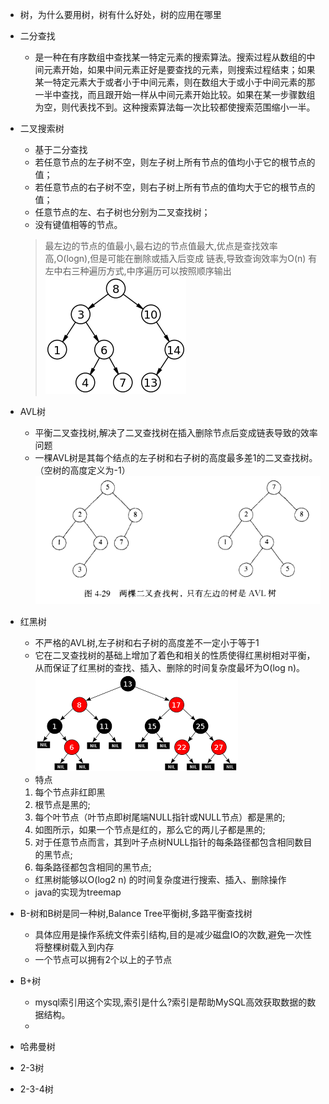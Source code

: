 - 树，为什么要用树，树有什么好处，树的应用在哪里

- 二分查找
  - 是一种在有序数组中查找某一特定元素的搜索算法。搜索过程从数组的中间元素开始，如果中间元素正好是要查找的元素，则搜索过程结束；如果某一特定元素大于或者小于中间元素，则在数组大于或小于中间元素的那一半中查找，而且跟开始一样从中间元素开始比较。如果在某一步骤数组为空，则代表找不到。这种搜索算法每一次比较都使搜索范围缩小一半。

- 二叉搜索树
  - 基于二分查找
  - 若任意节点的左子树不空，则左子树上所有节点的值均小于它的根节点的值；
  - 若任意节点的右子树不空，则右子树上所有节点的值均大于它的根节点的值；
  - 任意节点的左、右子树也分别为二叉查找树；
  - 没有键值相等的节点。
  > 最左边的节点的值最小,最右边的节点值最大,优点是查找效率高,O(logn),但是可能在删除或插入后变成
  链表,导致查询效率为O(n)
  > 有左中右三种遍历方式,中序遍历可以按照顺序输出
  ![二叉查找树](../pic/225px-Binary_search_tree.svg.png)
  
- AVL树
  - 平衡二叉查找树,解决了二叉查找树在插入删除节点后变成链表导致的效率问题
  - 一棵AVL树是其每个结点的左子树和右子树的高度最多差1的二叉查找树。（空树的高度定义为-1）
  ![AVL树](../pic/avltree.png)
  
- 红黑树
  - 不严格的AVL树,左子树和右子树的高度差不一定小于等于1
  - 它在二叉查找树的基础上增加了着色和相关的性质使得红黑树相对平衡，从而保证了红黑树的查找、插入、删除的时间复杂度最坏为O(log n)。
  ![红黑树](../pic/rbtree.png)  
  - 特点
  1. 每个节点非红即黑
  2. 根节点是黑的;
  3. 每个叶节点（叶节点即树尾端NULL指针或NULL节点）都是黑的;
  4. 如图所示，如果一个节点是红的，那么它的两儿子都是黑的;
  5. 对于任意节点而言，其到叶子点树NULL指针的每条路径都包含相同数目的黑节点;
  6. 每条路径都包含相同的黑节点;
  - 红黑树能够以O(log2 n) 的时间复杂度进行搜索、插入、删除操作
  - java的实现为treemap
  
- B-树和B树是同一种树,Balance Tree平衡树,多路平衡查找树
  - 具体应用是操作系统文件索引结构,目的是减少磁盘IO的次数,避免一次性将整棵树载入到内存
  - 一个节点可以拥有2个以上的子节点
  
- B+树
  - mysql索引用这个实现,索引是什么?索引是帮助MySQL高效获取数据的数据结构。
  -   

- 哈弗曼树

- 2-3树

- 2-3-4树
